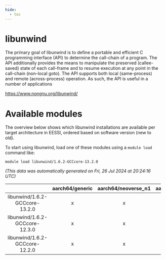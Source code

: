 ```yaml
---
hide:
  - toc
---
```


libunwind
=========


The primary goal of libunwind is to define a portable and efficient C programming interface (API) to determine the call-chain of a program. The API additionally provides the means to manipulate the preserved (callee-saved) state of each call-frame and to resume execution at any point in the call-chain (non-local goto). The API supports both local (same-process) and remote (across-process) operation. As such, the API is useful in a number of applications

https://www.nongnu.org/libunwind/
# Available modules


The overview below shows which libunwind installations are available per target architecture in EESSI, ordered based on software version (new to old).

To start using libunwind, load one of these modules using a `module load` command like:

```shell
module load libunwind/1.6.2-GCCcore-13.2.0
```

*(This data was automatically generated on Fri, 26 Jul 2024 at 20:24:16 UTC)*  

| |aarch64/generic|aarch64/neoverse_n1|aarch64/neoverse_v1|x86_64/generic|x86_64/amd/zen2|x86_64/amd/zen3|x86_64/intel/haswell|x86_64/intel/skylake_avx512|
| :---: | :---: | :---: | :---: | :---: | :---: | :---: | :---: | :---: |
|libunwind/1.6.2-GCCcore-13.2.0|x|x|x|x|x|x|x|x|
|libunwind/1.6.2-GCCcore-12.3.0|x|x|x|x|x|x|x|x|
|libunwind/1.6.2-GCCcore-12.2.0|x|x|x|x|x|x|x|x|
